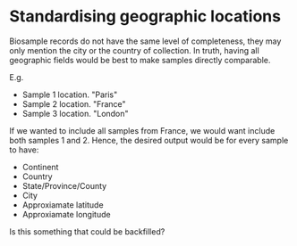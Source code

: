 # Standardising geographic locations
Biosample records do not have the same level of completeness, they may only mention the city or the country of collection. In truth, having
all geographic fields would be best to make samples directly comparable. 

E.g. 

* Sample 1 location. "Paris" 
* Sample 2 location. "France"
* Sample 3 location. "London"

If we wanted to include all samples from France, we would want include both samples 1 and 2. Hence, the desired output would be 
for every sample to have:

* Continent
* Country
* State/Province/County
* City
* Approxiamate latitude 
* Approxiamate longitude 

Is this something that could be backfilled?